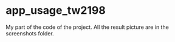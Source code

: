 # app_usage_tw2198

My part of the code of the project.
All the result picture are in the screenshots folder.
